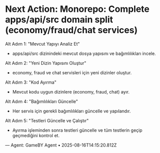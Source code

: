 # Next Action: Monorepo: Complete apps/api/src domain split (economy/fraud/chat services)

Alt Adım 1: "Mevcut Yapıyı Analiz Et"
- apps/api/src dizinindeki mevcut dosya yapısını ve bağımlılıkları incele.

Alt Adım 2: "Yeni Dizin Yapısını Oluştur"
- economy, fraud ve chat servisleri için yeni dizinler oluştur.

Alt Adım 3: "Kod Ayırma"
- Mevcut kodu uygun dizinlere (economy, fraud, chat) ayır.

Alt Adım 4: "Bağımlılıkları Güncelle"
- Her servis için gerekli bağımlılıkları güncelle ve yapılandır.

Alt Adım 5: "Testleri Güncelle ve Çalıştır"
- Ayırma işleminden sonra testleri güncelle ve tüm testlerin geçip geçmediğini kontrol et.

— Agent: GameBY Agent • 2025-08-16T14:15:20.812Z
